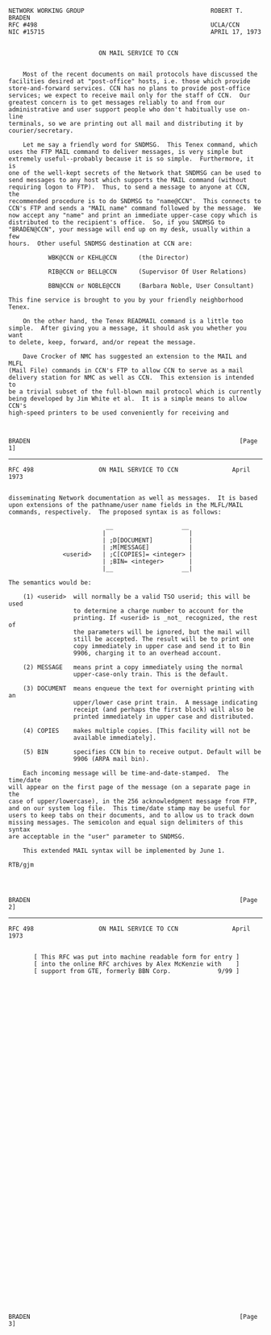     NETWORK WORKING GROUP                                   ROBERT T. BRADEN
    RFC #498                                                UCLA/CCN
    NIC #15715                                              APRIL 17, 1973


                             ON MAIL SERVICE TO CCN


        Most of the recent documents on mail protocols have discussed the
    facilities desired at "post-office" hosts, i.e. those which provide
    store-and-forward services. CCN has no plans to provide post-office
    services; we expect to receive mail only for the staff of CCN.  Our
    greatest concern is to get messages reliably to and from our
    administrative and user support people who don't habitually use on-line
    terminals, so we are printing out all mail and distributing it by
    courier/secretary.

        Let me say a friendly word for SNDMSG.  This Tenex command, which
    uses the FTP MAIL command to deliver messages, is very simple but
    extremely useful--probably because it is so simple.  Furthermore, it is
    one of the well-kept secrets of the Network that SNDMSG can be used to
    send messages to any host which supports the MAIL command (without
    requiring logon to FTP).  Thus, to send a message to anyone at CCN, the
    recommended procedure is to do SNDMSG to "name@CCN".  This connects to
    CCN's FTP and sends a "MAIL name" command followed by the message.  We
    now accept any "name" and print an immediate upper-case copy which is
    distributed to the recipient's office.  So, if you SNDMSG to
    "BRADEN@CCN", your message will end up on my desk, usually within a few
    hours.  Other useful SNDMSG destination at CCN are:

               WBK@CCN or KEHL@CCN      (the Director)

               RIB@CCN or BELL@CCN      (Supervisor Of User Relations)

               BBN@CCN or NOBLE@CCN     (Barbara Noble, User Consultant)

    This fine service is brought to you by your friendly neighborhood Tenex.

        On the other hand, the Tenex READMAIL command is a little too
    simple.  After giving you a message, it should ask you whether you want
    to delete, keep, forward, and/or repeat the message.

        Dave Crocker of NMC has suggested an extension to the MAIL and MLFL
    (Mail File) commands in CCN's FTP to allow CCN to serve as a mail
    delivery station for NMC as well as CCN.  This extension is intended to
    be a trivial subset of the full-blown mail protocol which is currently
    being developed by Jim White et al.  It is a simple means to allow CCN's
    high-speed printers to be used conveniently for receiving and



    BRADEN                                                          [Page 1]

------------------------------------------------------------------------

``` newpage
RFC 498                  ON MAIL SERVICE TO CCN               April 1973


disseminating Network documentation as well as messages.  It is based
upon extensions of the pathname/user name fields in the MLFL/MAIL
commands, respectively.  The proposed syntax is as follows:

                           __                   __
                          |                       |
                          | ;D[DOCUMENT]          |
                          | ;M[MESSAGE]           |
               <userid>   | ;C[COPIES]= <integer> |
                          | ;BIN= <integer>       |
                          |__                   __|

The semantics would be:

    (1) <userid>  will normally be a valid TSO userid; this will be used
                  to determine a charge number to account for the
                  printing. If <userid> is _not_ recognized, the rest of
                  the parameters will be ignored, but the mail will
                  still be accepted. The result will be to print one
                  copy immediately in upper case and send it to Bin
                  9906, charging it to an overhead account.

    (2) MESSAGE   means print a copy immediately using the normal
                  upper-case-only train. This is the default.

    (3) DOCUMENT  means enqueue the text for overnight printing with an
                  upper/lower case print train.  A message indicating
                  receipt (and perhaps the first block) will also be
                  printed immediately in upper case and distributed.

    (4) COPIES    makes multiple copies. [This facility will not be
                  available immediately].

    (5) BIN       specifies CCN bin to receive output. Default will be
                  9906 (ARPA mail bin).

    Each incoming message will be time-and-date-stamped.  The time/date
will appear on the first page of the message (on a separate page in the
case of upper/lowercase), in the 256 acknowledgment message from FTP,
and on our system log file.  This time/date stamp may be useful for
users to keep tabs on their documents, and to allow us to track down
missing messages. The semicolon and equal sign delimiters of this syntax
are acceptable in the "user" parameter to SNDMSG.

    This extended MAIL syntax will be implemented by June 1.

RTB/gjm




BRADEN                                                          [Page 2]
```

------------------------------------------------------------------------

``` newpage
RFC 498                  ON MAIL SERVICE TO CCN               April 1973


       [ This RFC was put into machine readable form for entry ]
       [ into the online RFC archives by Alex McKenzie with    ]
       [ support from GTE, formerly BBN Corp.             9/99 ]
















































BRADEN                                                          [Page 3]
```
